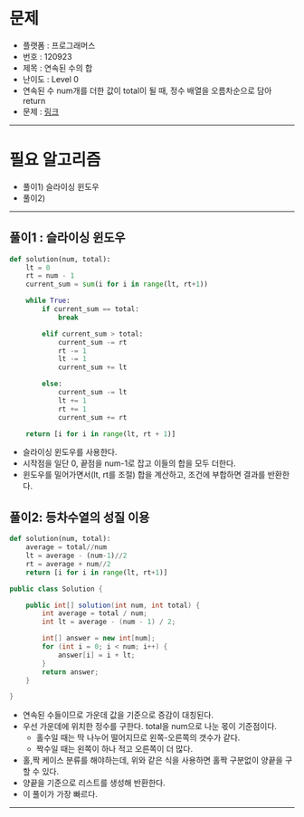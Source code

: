 # 문제
- 플랫폼 : 프로그래머스
- 번호 : 120923
- 제목 : 연속된 수의 합
- 난이도 : Level 0
- 연속된 수 num개를 더한 값이 total이 될 때, 정수 배열을 오름차순으로 담아 return
- 문제 : <a href="https://school.programmers.co.kr/learn/courses/30/lessons/120923" target="_blank">링크</a>

---

# 필요 알고리즘
- 풀이1) 슬라이싱 윈도우
- 풀이2) 

---

## 풀이1 : 슬라이싱 윈도우
```python
def solution(num, total):
    lt = 0
    rt = num - 1
    current_sum = sum(i for i in range(lt, rt+1))

    while True:
        if current_sum == total:
            break

        elif current_sum > total:
            current_sum -= rt
            rt -= 1
            lt -= 1
            current_sum += lt

        else:
            current_sum -= lt
            lt += 1
            rt += 1
            current_sum += rt

    return [i for i in range(lt, rt + 1)]
```

- 슬라이싱 윈도우를 사용한다.
- 시작점을 일단 0, 끝점을 num-1로 잡고 이들의 합을 모두 더한다.
- 윈도우를 밀어가면서(lt, rt를 조절) 합을 계산하고, 조건에 부합하면 결과를 반환한다.

## 풀이2: 등차수열의 성질 이용
```python
def solution(num, total):
    average = total//num
    lt = average - (num-1)//2
    rt = average + num//2
    return [i for i in range(lt, rt+1)]
```
```java
public class Solution {

    public int[] solution(int num, int total) {
        int average = total / num;
        int lt = average - (num - 1) / 2;

        int[] answer = new int[num];
        for (int i = 0; i < num; i++) {
            answer[i] = i + lt;
        }
        return answer;
    }

}

```
- 연속된 수들이므로 가운데 값을 기준으로 증감이 대칭된다.
- 우선 가운데에 위치한 정수를 구한다. total을 num으로 나눈 몫이 기준점이다.
  - 홀수일 때는 딱 나누어 떨어지므로 왼쪽-오른쪽의 갯수가 같다.
  - 짝수일 때는 왼쪽이 하나 적고 오른쪽이 더 많다.
- 홀,짝 케이스 분류를 해야하는데, 위와 같은 식을 사용하면 홀짝 구분없이 양끝을 구할 수 있다.
- 양끝을 기준으로 리스트를 생성해 반환한다.
- 이 풀이가 가장 빠르다.

---
